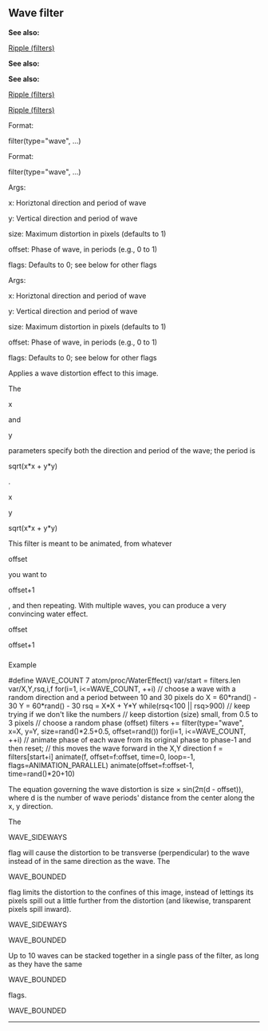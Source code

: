 

 Wave filter
-------------




**See also:** 


[Ripple (filters)](#/{notes}/filters/ripple) 



**See also:** 

**See also:**

[Ripple (filters)](#/{notes}/filters/ripple) 

[Ripple (filters)](#/{notes}/filters/ripple)


 Format:
 

 filter(type="wave", ...)
 


 Format:


 filter(type="wave", ...)



 Args:
 

 x: Horiztonal direction and period of wave
 

 y: Vertical direction and period of wave
 

 size: Maximum distortion in pixels (defaults to 1)
 

 offset: Phase of wave, in periods (e.g., 0 to 1)
 

 flags: Defaults to 0; see below for other flags
 


 Args:


 x: Horiztonal direction and period of wave


 y: Vertical direction and period of wave


 size: Maximum distortion in pixels (defaults to 1)


 offset: Phase of wave, in periods (e.g., 0 to 1)


 flags: Defaults to 0; see below for other flags


 Applies a wave distortion effect to this image.




 The
 
 x
 
 and
 
 y
 
 parameters specify both the direction and
period of the wave; the period is
 
 sqrt(x\*x + y\*y)
 
 .




 x


 y


 sqrt(x\*x + y\*y)


 This filter is meant to be animated, from whatever
 
 offset
 
 you want
to
 
 offset+1
 
 , and then repeating. With multiple waves, you can produce
a very convincing water effect.




 offset


 offset+1

### 
 Example



 #define WAVE\_COUNT 7
atom/proc/WaterEffect()
 var/start = filters.len
 var/X,Y,rsq,i,f
 for(i=1, i<=WAVE\_COUNT, ++i)
 // choose a wave with a random direction and a period between 10 and 30 pixels
 do
 X = 60\*rand() - 30
 Y = 60\*rand() - 30
 rsq = X\*X + Y\*Y
 while(rsq<100 || rsq>900) // keep trying if we don't like the numbers
 // keep distortion (size) small, from 0.5 to 3 pixels
 // choose a random phase (offset)
 filters += filter(type="wave", x=X, y=Y, size=rand()\*2.5+0.5, offset=rand())
 for(i=1, i<=WAVE\_COUNT, ++i)
 // animate phase of each wave from its original phase to phase-1 and then reset;
 // this moves the wave forward in the X,Y direction
 f = filters[start+i]
 animate(f, offset=f:offset, time=0, loop=-1, flags=ANIMATION\_PARALLEL)
 animate(offset=f:offset-1, time=rand()\*20+10)


 The equation governing the wave distortion is size × sin(2π(d - offset)),
where d is the number of wave periods' distance from the center along the x, y
direction.




 The
 
 WAVE\_SIDEWAYS
 
 flag will cause the distortion to be transverse
(perpendicular) to the wave instead of in the same direction as the wave. The
 
 WAVE\_BOUNDED
 
 flag limits the distortion to the confines of this image,
instead of lettings its pixels spill out a little further from the distortion
(and likewise, transparent pixels spill inward).




 WAVE\_SIDEWAYS


 WAVE\_BOUNDED


 Up to 10 waves can be stacked together in a single pass of the filter, as long as they
have the same
 
 WAVE\_BOUNDED
 
 flags.




 WAVE\_BOUNDED



---


